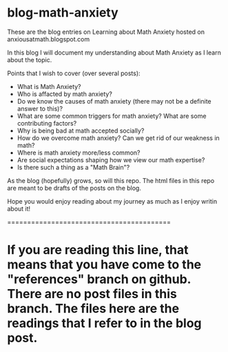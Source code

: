# blog-math-anxiety
These are the blog entries on Learning about Math Anxiety hosted on anxiousatmath.blogspot.com

In this blog I will document my understanding about Math Anxiety as I learn about the topic. 

Points that I wish to cover (over several posts):
- What is Math Anxiety?
- Who is affacted by math anxiety?
- Do we know the causes of math anxiety (there may not be a definite answer to this)?
- What are some common triggers for math anxiety? What are some contributing factors?
- Why is being bad at math accepted socially?
- How do we overcome math anxiety? Can we get rid of our weakness in math?
- Where is math anxiety more/less common?
- Are social expectations shaping how we view our math expertise?
- Is there such a thing as a "Math Brain"?

As the blog (hopefully) grows, so will this repo. The html files in this repo are meant to be drafts of the posts on the blog.

Hope you would enjoy reading about my journey as much as I enjoy writin about it!

=========================================

If you are reading this line, that means that you have come to the "references" branch on github. There are no post files in this branch.
The files here are the readings that I refer to in the blog post.
=========================================
